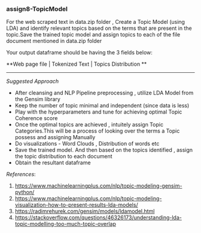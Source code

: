 ### assign8-TopicModel

For the web scraped text in data.zip folder , Create a Topic Model (using LDA) and identify relevant topics based on the terms that are present in the topic.Save the trained topic model and assign topics to each of the file document mentioned in data.zip folder

Your output dataframe should be having the 3 fields below:

**Web page file | Tokenized Text | Topics Distribution **

----------------------------
*Suggested Approach* 

* After cleansing and NLP Pipeline preprocessing , utilize LDA Model from the Gensim library
* Keep the number of topic minimal and independent (since data is less)
* Play with the hyperparameters and tune for achieving optimal Topic Coherence score
* Once the optimal topics are achieved , intuitely assign Topic Categories.This will be a process of looking over the terms a Topic possess and assigning Manually
* Do visualizations - Word Clouds , Distribution of words etc
* Save the trained model. And then based on the topics identified  , assign the topic distribution to each document
* Obtain the resultant dataframe


*References*:

1. https://www.machinelearningplus.com/nlp/topic-modeling-gensim-python/
2. https://www.machinelearningplus.com/nlp/topic-modeling-visualization-how-to-present-results-lda-models/
3. https://radimrehurek.com/gensim/models/ldamodel.html
4. https://stackoverflow.com/questions/46326173/understanding-lda-topic-modelling-too-much-topic-overlap



